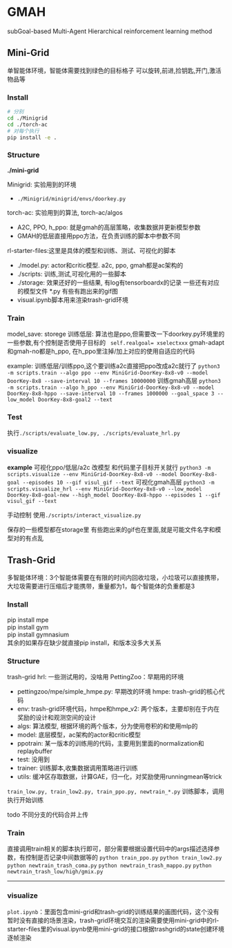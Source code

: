 # GMAH
subGoal-based Multi-Agent Hierarchical reinforcement learning method
## Mini-Grid
单智能体环境，智能体需要找到绿色的目标格子
可以旋转,前进,捡钥匙,开门,激活物品等
### Install
```bash
# 分别
cd ./Minigrid
cd ./torch-ac
# 对每个执行
pip install -e .
```
### Structure
**./mini-grid**

Minigrid: 实验用到的环境
- `./Minigrid/minigrid/envs/doorkey.py`

torch-ac: 实验用到的算法, torch-ac/algos
- A2C, PPO, h_ppo: 就是gmah的高层策略，收集数据并更新模型参数
- GMAH的低层直接用ppo方法，在负责训练的脚本中参数不同

rl-starter-files:这里是具体的模型和训练、测试、可视化的脚本
- ./model.py: actor和critic模型. a2c, ppo, gmah都是ac架构的
- ./scripts: 训练,测试,可视化用的一些脚本
- ./storage: 效果还好的一些结果, 有log有tensorboardx的记录 一些还有对应的模型文件 *.py
  有些有跑出来的gif图
- visual.ipynb脚本用来渲染trash-grid环境
### Train


model_save: storege
训练低层: 算法也是ppo,但需要改一下doorkey.py环境里的一些参数,有个控制是否使用子目标的 ` self.realgoal= xselectxxx`
gmah-adapt和gmah-no都是h_ppo, 在h_ppo里注掉/加上对应的使用自适应的代码

example:
训练低层/训练ppo,这个要训练a2c直接把ppo改成a2c就行了
`python3 -m scripts.train --algo ppo --env MiniGrid-DoorKey-8x8-v0 --model DoorKey-8x8 --save-interval 10 --frames 10000000`
训练gmah高层
`python3 -m scripts.train --algo h_ppo --env MiniGrid-DoorKey-8x8-v0 --model DoorKey-8x8-hppo --save-interval 10 --frames 1000000 --goal_space 3 --low_model DoorKey-8x8-goal2 --text`
### Test
执行`./scripts/evaluate_low.py, ./scripts/evaluate_hrl.py`


### visualize
**example**
可视化ppo/低层/a2c 改模型 和代码里子目标开关就行
`python3 -m scripts.visualize --env MiniGrid-DoorKey-8x8-v0 --model DoorKey-8x8-goal --episodes 10 --gif visul_gif --text`
可视化gmah高层
`python3 -m scripts.visualize_hrl --env MiniGrid-DoorKey-8x8-v0 --low_model DoorKey-8x8-goal-new --high_model DoorKey-8x8-hppo --episodes 1 --gif visul_gif --text`

手动控制
使用`./scripts/interact_visualize.py`

保存的一些模型都在storage里
有些跑出来的gif也在里面,就是可能文件名字和模型对的有点乱
## Trash-Grid
多智能体环境：3个智能体需要在有限的时间内回收垃圾，小垃圾可以直接携带，大垃圾需要进行压缩后才能携带，重量都为1，每个智能体的负重都是3

### Install
pip install mpe  
pip install gym  
pip install gymnasium  
其余的如果存在缺少就直接pip install，和版本没多大关系

### Structure
trash-grid
hrl: 一些测试用的，没啥用
PettingZoo：早期用的环境
- pettingzoo/mpe/simple_hmpe.py: 早期改的环境
hmpe: trash-grid的核心代码
- env: trash-grid环境代码，hmpe和hmpe_v2: 两个版本，主要却别在于内在奖励的设计和观测空间的设计
- algs: 算法模型, 根据环境的两个版本，分为使用卷积的和使用mlp的
- model: 底层模型，ac架构的actor和critic模型
- ppotrain: 某一版本的训练用的代码，主要用到里面的normalization和replaybuffer
- test: 没用到
- trainer: 训练脚本,收集数据调用策略进行训练
- utils: 缓冲区存取数据，计算GAE，归一化，对奖励使用runningmean等trick

`train_low.py, train_low2.py, train_ppo.py, newtrain_*.py` 训练脚本，调用执行开始训练

todo 不同分支的代码合并上传

### Train
直接调用train相关的脚本执行即可，部分需要根据设置代码中的args描述选择参数，有控制是否记录中间数据等的
`python train_ppo.py`
`python train_low2.py`
`python newtrain_trash_coma.py`
`python newtrain_trash_mappo.py`
`python newtrain_trash_low/high/gmix.py`
***

### visualize
`plot.ipynb`：里面包含mini-grid和trash-grid的训练结果的画图代码，这个没有暂时没有直接的场景渲染，trash-grid环境交互的渲染需要使用mini-grid中的rl-starter-files里的visual.ipynb使用mini-grid的接口根据trashgrid的state创建环境逐帧渲染